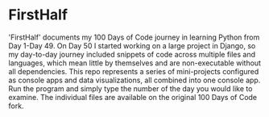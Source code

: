 # FirstHalf
'FirstHalf' documents my 100 Days of Code journey in learning Python from Day 1-Day 49. On Day 50 I started working on a large project in Django, so my day-to-day journey included snippets of code across multiple files and languages, which mean little by themselves and are non-executable without all dependencies. This repo represents a series of mini-projects configured as console apps and data visualizations, all combined into one console app. Run the program and simply type the number of the day you would like to examine. The individual files are available on the original 100 Days of Code fork. 
